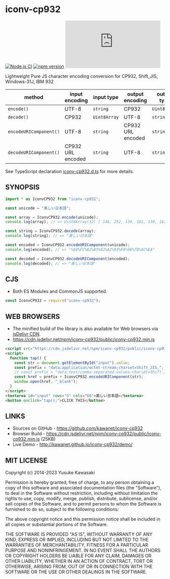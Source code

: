 # iconv-cp932

[![Node.js CI](https://github.com/kawanet/iconv-cp932/workflows/Node.js%20CI/badge.svg?branch=master)](https://github.com/kawanet/iconv-cp932/actions/)
[![npm version](https://badge.fury.io/js/iconv-cp932.svg)](https://badge.fury.io/js/iconv-cp932)
[![gzip size](https://img.badgesize.io/https://unpkg.com/iconv-cp932/public/iconv-cp932.min.js?compression=gzip)](https://unpkg.com/iconv-cp932/public/iconv-cp932.min.js)

Lightweight Pure JS character encoding conversion for CP932, Shift_JIS, Windows-31J, IBM 932

| method | input encoding | input type | output encoding | output type |
|----|----|----|----|----|
| `encode()` | UTF-8 | `string` | CP932 | `Uint8Array` |
| `decode()` | CP932 | `Uint8Array` | UTF-8 | `string` |
| `encodeURIComponent()` | UTF-8 | `string` | CP932 URL encoded | `string` |
| `decodeURIComponent()` | CP932 URL encoded | `string` | UTF-8 | `string` |

See TypeScript declaration
[iconv-cp932.d.ts](https://github.com/kawanet/iconv-cp932/blob/master/iconv-cp932.d.ts)
for more details.

## SYNOPSIS

```js
import * as IconvCP932 from "iconv-cp932";

const unicode = "美しい日本語";

const array = IconvCP932.encode(unicode);
console.log(array); // => Uint8Array(12) [ 148, 252, 130, 181, 130, 162, 147, 250, 150, 123, 140, 234 ]

const string = IconvCP932.decode(array);
console.log(string); // => "美しい日本語"

const encoded = IconvCP932.encodeURIComponent(unicode);
console.log(encoded); // => "%94%FC%82%B5%82%A2%93%FA%96%7B%8C%EA"

const decoded = IconvCP932.decodeURIComponent(encoded);
console.log(decoded); // => "美しい日本語"
```

## CJS

- Both ES Modules and CommonJS supported.

```js
const IconvCP932 = require("iconv-cp932");
```

## WEB BROWSERS

- The minified build of the library is also available for Web browsers via
[jsDelivr CDN](https://www.jsdelivr.com/package/npm/iconv-cp932).
- https://cdn.jsdelivr.net/npm/iconv-cp932/public/iconv-cp932.min.js

```html
<script src="https://cdn.jsdelivr.net/npm/iconv-cp932/public/iconv-cp932.min.js" charset="utf-8"></script>
<script>
  function tap() {
    const str = document.getElementById("input").value;
    const prefix = "data:application/octet-stream;charset=Shift_JIS,";
    // const prefix = "data:text/comma-separated-values;charset=Shift_JIS,";
    const href = prefix + IconvCP932.encodeURIComponent(str);
    window.open(href, "_blank");
  }
</script>
<textarea id="input" rows="5" cols="60">美しい日本語</textarea>
<button onclick="tap();">CLICK THIS</button>
```

## LINKS

- Sources on GitHub - https://github.com/kawanet/iconv-cp932
- Browser Build - https://cdn.jsdelivr.net/npm/iconv-cp932/public/iconv-cp932.min.js (25KB)
- Live Demo - http://kawanet.github.io/iconv-cp932/demo/

## MIT LICENSE

Copyright (c) 2014-2023 Yusuke Kawasaki

Permission is hereby granted, free of charge, to any person obtaining
a copy of this software and associated documentation files (the
"Software"), to deal in the Software without restriction, including
without limitation the rights to use, copy, modify, merge, publish,
distribute, sublicense, and/or sell copies of the Software, and to
permit persons to whom the Software is furnished to do so, subject to
the following conditions:

The above copyright notice and this permission notice shall be
included in all copies or substantial portions of the Software.

THE SOFTWARE IS PROVIDED "AS IS", WITHOUT WARRANTY OF ANY KIND,
EXPRESS OR IMPLIED, INCLUDING BUT NOT LIMITED TO THE WARRANTIES OF
MERCHANTABILITY, FITNESS FOR A PARTICULAR PURPOSE AND
NONINFRINGEMENT. IN NO EVENT SHALL THE AUTHORS OR COPYRIGHT HOLDERS BE
LIABLE FOR ANY CLAIM, DAMAGES OR OTHER LIABILITY, WHETHER IN AN ACTION
OF CONTRACT, TORT OR OTHERWISE, ARISING FROM, OUT OF OR IN CONNECTION
WITH THE SOFTWARE OR THE USE OR OTHER DEALINGS IN THE SOFTWARE.
